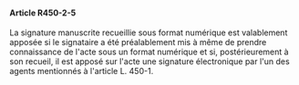 #### Article R450-2-5

La signature manuscrite recueillie sous format numérique est valablement apposée si le signataire a été préalablement mis à même de prendre connaissance de l'acte sous un format numérique et si, postérieurement à son recueil, il est apposé sur l'acte une signature électronique par l'un des agents mentionnés à l'article L. 450-1.

